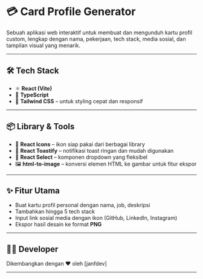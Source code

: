 # 💳 Card Profile Generator

Sebuah aplikasi web interaktif untuk membuat dan mengunduh kartu profil custom, lengkap dengan nama, pekerjaan, tech stack, media sosial, dan tampilan visual yang menarik.

---

## 🛠️ Tech Stack

- ⚛️ **React (Vite)**
- 🧩 **TypeScript**
- 🎨 **Tailwind CSS** – untuk styling cepat dan responsif

---

## 📦 Library & Tools

- 📌 **React Icons** – ikon siap pakai dari berbagai library
- 🔔 **React Toastify** – notifikasi toast ringan dan mudah digunakan
- 🔽 **React Select** – komponen dropdown yang fleksibel
- 🖼️ **html-to-image** – konversi elemen HTML ke gambar untuk fitur ekspor

---

## ✨ Fitur Utama

- Buat kartu profil personal dengan nama, job, deskripsi
- Tambahkan hingga 5 tech stack
- Input link sosial media dengan ikon (GitHub, LinkedIn, Instagram)
- Ekspor hasil desain ke format **PNG**

---

## 🧑‍💻 Developer

Dikembangkan dengan ❤️ oleh [janfdev]

---
